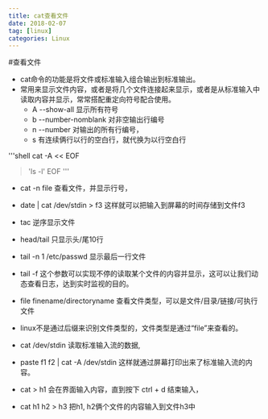 ```yaml
---
title: cat查看文件
date: 2018-02-07
tag: [linux]
categories: Linux
---
```


#查看文件

- cat命令的功能是将文件或标准输入组合输出到标准输出。
- 常用来显示文件内容，或者是将几个文件连接起来显示，或者是从标准输入中读取内容并显示，常常搭配重定向符号配合使用。
	- A --show-all 显示所有符号
	- b --number-nomblank 对非空输出行编号
	- n --number 对输出的所有行编号，
	- s 有连续俩行以行的空白行，就代换为以行空白行

'''shell
cat -A << EOF
> 'ls -l'
> EOF
'''

- cat -n file 查看文件，并显示行号，
- date | cat /dev/stdin > f3  这样就可以把输入到屏幕的时间存储到文件f3
- tac 逆序显示文件

- head/tail 只显示头/尾10行
- tail -n 1 /etc/passwd 显示最后一行文件

- tail -f 这个参数可以实现不停的读取某个文件的内容并显示，这可以让我们动态查看日志，达到实时监视的目的。

- file finename/directoryname 查看文件类型，可以是文件/目录/链接/可执行文件

- linux不是通过后缀来识别文件类型的，文件类型是通过“file”来查看的。

- cat /dev/stdin  读取标准输入流的数据,

- paste f1 f2 | cat -A /dev/stdin 这样就通过屏幕打印出来了标准输入流的内容。
- cat > h1   会在界面输入内容，直到按下 ctrl + d   结束输入，
- cat h1 h2 > h3 把h1, h2俩个文件的内容输入到文件h3中

